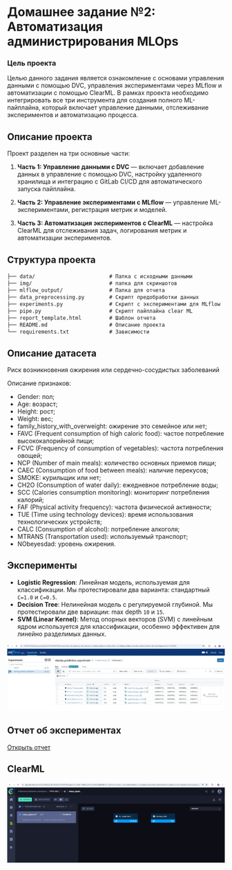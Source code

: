 # Домашнее задание №2: Автоматизация администрирования MLOps

### Цель проекта
Целью данного задания является ознакомление с основами управления данными с помощью DVC, управления экспериментами через MLflow и автоматизации с помощью ClearML. В рамках проекта необходимо интегрировать все три инструмента для создания полного ML-пайплайна, который включает управление данными, отслеживание экспериментов и автоматизацию процесса.

## Описание проекта
Проект разделен на три основные части:

1. **Часть 1: Управление данными с DVC** — включает добавление данных в управление с помощью DVC, настройку удаленного хранилища и интеграцию с GitLab CI/CD для автоматического запуска пайплайна.

2. **Часть 2: Управление экспериментами с MLflow** — управление ML-экспериментами, регистрация метрик и моделей.

3. **Часть 3: Автоматизация экспериментов с ClearML** — настройка ClearML для отслеживания задач, логирования метрик и автоматизации экспериментов.

## Структура проекта

```
├── data/                        # Папка с исходными данными
├── img/                         # папка для скриншотов
├── mlflow_output/               # Папка для отчета
├── data_preprocessing.py        # Скрипт предобработки данных
├── experiments.py               # Скрипт с экспериментами для MLflow
├── pipe.py                      # Скрипт пайплайна clear ML
├── report_template.html         # Шаблон отчета
├── README.md                    # Описание проекта
└── requirements.txt             # Зависимости
```

## Описание датасета

Риск возникновения ожирения или сердечно-сосудистых заболеваний

Описание признаков:
- Gender: пол;
- Age: возраст;
- Height: рост;
- Weight: вес;
- family_history_with_overweight: ожирение это семейное или нет;
- FAVC (Frequent consumption of high caloric food): частое потребление высококалорийной пищи;
- FCVC (Frequency of consumption of vegetables): частота потребления овощей;
- NCP (Number of main meals): количество основных приемов пищи;
- CAEC (Consumption of food between meals): наличие перекусов;
- SMOKE: курильщик или нет;
- CH2O (Consumption of water daily): ежедневное потребление воды;
- SCC (Calories consumption monitoring): мониторинг потребления калорий;
- FAF (Physical activity frequency): частота физической активности;
- TUE (Time using technology devices): время использования технологических устройств;
- CALC (Consumption of alcohol): потребление алкоголя;
- MTRANS (Transportation used): используемый транспорт;
- NObeyesdad: уровень ожирения.

## Эксперименты

- **Logistic Regression**: Линейная модель, используемая для классификации. Мы протестировали два варианта: стандартный `C=1.0` и `C=0.5`.
- **Decision Tree**: Нелинейная модель с регулируемой глубиной. Мы протестировали две вариации: max depth `10` и `15`.
- **SVM (Linear Kernel)**: Метод опорных векторов (SVM) с линейным ядром используется для классификации, особенно эффективен для линейно разделимых данных.

![](/img/experiments.jpg)

## Отчет об экспериментах

[Открыть отчет](/mlflow_output/index.html)

## ClearML

![](/img/clearML.jpg)
